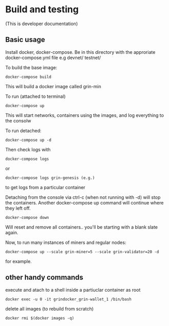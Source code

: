 # Build and testing

(This is developer documentation)

## Basic usage

Install docker, docker-compose. Be in this directory with the approriate docker-compose.yml file
e.g devnet/ testnet/

To build the base image:
```
docker-compose build
```
This will build a docker image called grin-min

To run (attached to terminal)

```
docker-compose up
```

This will start networks, containers using the images, and log everything to the consolw

To run detached:
```
docker-compose up -d
```
Then check logs with
```
docker-compose logs
```
or
```
docker-compose logs grin-genesis (e.g.)
```
to get logs from a particular container

Detaching from the console via ctrl-c (when not running with -d) will stop the containers. Another
docker-compose up command will continue where they left off.

```
docker-compose down
```

Will reset and remove all containers.. you'll be starting with a blank slate again.


Now, to run many instances of miners and regular nodes:

```
docker-compose up --scale grin-miner=5 --scale grin-validator=20 -d
```
for example.

## other handy commands

execute and atach to a shell inside a partiuclar container as root
```
docker exec -u 0 -it grindocker_grin-wallet_1 /bin/bash
```

delete all images (to rebuild from scratch)
```
docker rmi $(docker images -q)
```

